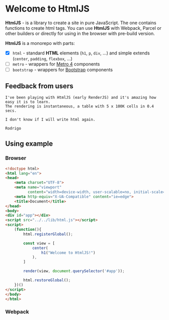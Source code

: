 # Welcome to HtmlJS

**HtmlJS** - is a library to create a site in pure JavaScript. The one contains functions to create html tags.
You can use **HtmlJS** with Webpack, Parcel or other builders or directly for using in the browser with pre-build version. 

**HtmlJS** is a monorepo with parts:

- [x] `html` - standard **HTML** elements (`h1`, `p`, `div`, ...) and simple extends (`center`, `padding`, `flexbox`, ...)
- [ ] `metro` - wrappers for [Metro 4](https://metroui.org.ua) components
- [ ] `bootstrap` - wrappers for [Bootstrap](https://getbootstrap.com) components

## Feedback from users
```text
I've been playing with HtmlJS (early RenderJS) and it's amazing how easy it is to learn. 
The rendering is instantaneous, a table with 5 x 100K cells in 0.4 secs.

I don't know if I will write html again.

Rodrigo
```

## Using example

### Browser

```html
<!doctype html>
<html lang="en">
<head>
    <meta charset="UTF-8">
    <meta name="viewport"
          content="width=device-width, user-scalable=no, initial-scale=1.0, maximum-scale=1.0, minimum-scale=1.0">
    <meta http-equiv="X-UA-Compatible" content="ie=edge">
    <title>Document</title>
</head>
<body>
<div id="app"></div>
<script src="../../lib/html.js"></script>
<script>
    (function(){
        html.registerGlobal();

        const view = [
            center(
                h1("Welcome to HtmlJS!")
            ),
        ]

        render(view, document.querySelector('#app'));

        html.restoreGlobal();
    })()
</script>
</body>
</html>
```

### Webpack